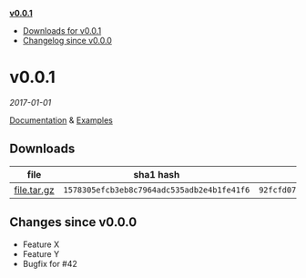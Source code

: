 __[v0.0.1](#v001)__
  - [Downloads for v0.0.1](#downloads-for-v001)
  - [Changelog since v0.0.0](#changelog-since-v000)
  
  
# v0.0.1
_2017-01-01_

[Documentation](/docs) & [Examples](/examples)

## Downloads

file | sha1 hash | md5 hash
--- | --------- | --------
[file.tar.gz](https://example.com/release/v0.0.1/file.tar.gz) | `1578305efcb3eb8c7964adc535adb2e4b1fe41f6` | `92fcfd07d75ae94bfca36ded722ae7b626091fe4f7e76f6fcbf9f46a2fe3aab6`

## Changes since v0.0.0

  - Feature X
  - Feature Y
  - Bugfix for #42
